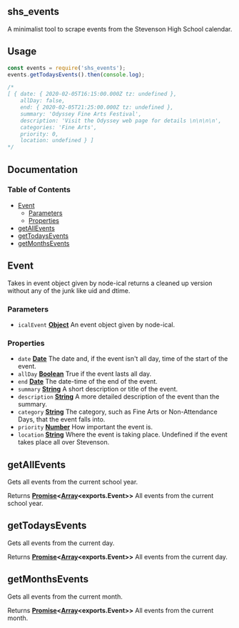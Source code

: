 ## shs_events
A minimalist tool to scrape events from the Stevenson High School calendar. 
## Usage

```javascript
const events = require('shs_events');
events.getTodaysEvents().then(console.log);

/*
[ { date: { 2020-02-05T16:15:00.000Z tz: undefined },
    allDay: false,
    end: { 2020-02-05T21:25:00.000Z tz: undefined },
    summary: 'Odyssey Fine Arts Festival',
    description: 'Visit the Odyssey web page for details \n\n\n\n',
    categories: 'Fine Arts',
    priority: 0,
    location: undefined } ]
*/

```

## Documentation
### Table of Contents

-   [Event][1]
    -   [Parameters][2]
    -   [Properties][3]
-   [getAllEvents][4]
-   [getTodaysEvents][5]
-   [getMonthsEvents][6]

## Event

Takes in event object given by node-ical returns a cleaned up version without any of the junk like uid and dtime.
### Parameters

-   `icalEvent` **[Object][7]** An event object given by node-ical.

### Properties

-   `date` **[Date][8]** The date and, if the event isn't all day, time of the start of the event.
-   `allDay` **[Boolean][9]** True if the event lasts all day.
-   `end` **[Date][8]** The date-time of the end of the event.
-   `summary` **[String][10]** A short description or title of the event.
-   `description` **[String][10]** A more detailed description of the event than the summary.
-   `category` **[String][10]** The category, such as Fine Arts or Non-Attendance Days, that the event falls into.
-   `priority` **[Number][11]** How important the event is.
-   `location` **[String][10]** Where the event is taking place. Undefined if the event takes place all over Stevenson.

## getAllEvents

Gets all events from the current school year.

Returns **[Promise][12]&lt;[Array][13]&lt;exports.Event>>** All events from the current school year.

## getTodaysEvents

Gets all events from the current day.

Returns **[Promise][12]&lt;[Array][13]&lt;exports.Event>>** All events from the current day.

## getMonthsEvents

Gets all events from the current month.

Returns **[Promise][12]&lt;[Array][13]&lt;exports.Event>>** All events from the current month.

[1]: #event

[2]: #parameters

[3]: #properties

[4]: #getallevents

[5]: #gettodaysevents

[6]: #getmonthsevents

[7]: https://developer.mozilla.org/docs/Web/JavaScript/Reference/Global_Objects/Object

[8]: https://developer.mozilla.org/docs/Web/JavaScript/Reference/Global_Objects/Date

[9]: https://developer.mozilla.org/docs/Web/JavaScript/Reference/Global_Objects/Boolean

[10]: https://developer.mozilla.org/docs/Web/JavaScript/Reference/Global_Objects/String

[11]: https://developer.mozilla.org/docs/Web/JavaScript/Reference/Global_Objects/Number

[12]: https://developer.mozilla.org/docs/Web/JavaScript/Reference/Global_Objects/Promise

[13]: https://developer.mozilla.org/docs/Web/JavaScript/Reference/Global_Objects/Array